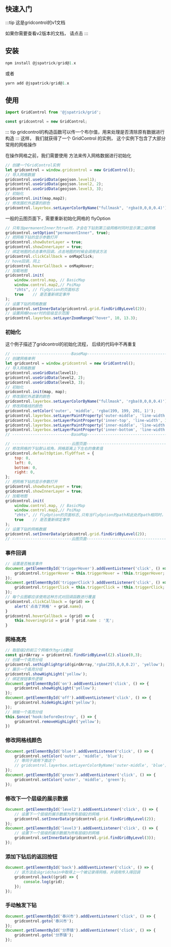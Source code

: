 ## 快速入门

:::tip
这是gridcontrol的v1文档

如果你需要查看v2版本的文档，
请点击
<Href value="这里" path="/v2.x/" /> 
:::

## 安装

```javascript
npm install @jspatrick/grid@1.x
```
或者
```javascript
yarn add @jspatrick/grid@1.x
```

## 使用
```javascript
import GridControl from '@jspatrick/grid';

const gridcontrol = new GridControl;
```
::: tip
gridcontrol的构造函数可以传一个布尔值，用来处理是否清除原有数据进行构造
:::
这样， 我们就获得了一个 GridControl 的实例，
这个实例下包含了大部分常用的网格操作

在操作网格之前，我们需要使用 
<Href value="useGridData" path="/v1.x/Variable.html#usegriddata" /> 
方法来传入网格数据进行初始化
```javascript
// 创建一个GridControl实例
let gridcontrol = window.gridcontrol = new GridControl();
// 导入网格数据
gridcontrol.useGridData(geojson.level1);
gridcontrol.useGridData(geojson.level2, 2);
gridcontrol.useGridData(geojson.level3, 3);
// 初始化
gridcontrol.init(map,map2);
// 修改围栏外遮罩的颜色
gridcontrol.layerbox.setLayerColorByName("fullmask", 'rgba(0,0,0,0.4)');
```
一般的云图页面下，需要重新初始化网格的 flyOption
```javascript
// 只有当permanentInner为true时，才会在下钻到第三级网格时同时显示第二级网格
gridcontrol.setOption("permanentInner", true);
// 把网格下钻的显示参数打开
gridcontrol.showOuterLayer = true;
gridcontrol.showInnerLayer = true;
// 绑定地图的点击事件回调，点击地图的时候会调用该方法
gridcontrol.clickCallback = onMapClick;
// hove回调，同上
gridcontrol.hoverCallback = onMapHover;
// 加载地图
gridcontrol.init(
    window.control.map, // BasicMap
    window.control.map2,// PoiMap
    "zhts", // flyOption的页面标志
    true    // 是否重新绑定事件
);
// 设置下钻的网格数据
gridcontrol.setInnerData(gridcontrol.grid.findGridByLevel(2));
// 设置网格hover时的层级显示范围
gridcontrol.layerbox.setLayerZoomRange("hover", 10, 13.3);
```

### 初始化

这个例子描述了gridcontrol的初始化流程，
后续的代码中不再重复

<Mapbox >
<ExampleInit></ExampleInit>

```javascript
// --------------------------BaseMap-----------------------------------
// 创建网格单例
let gridcontrol = window.gridcontrol = new GridControl();
// 导入网格数据
gridcontrol.useGridData(level1);
gridcontrol.useGridData(level2, 2);
gridcontrol.useGridData(level3, 3);
// 初始化
gridcontrol.init(map, map);
// 修改围栏外遮罩的颜色
gridcontrol.layerbox.setLayerColorByName("fullmask", 'rgba(0,0,0,0.4)');
// 修改网格线的颜色
gridcontrol.setColor('outer', 'middle', 'rgba(199, 199, 201, 1)');
gridcontrol.layerbox.setLayerPaintProperty('outer-middle', 'line-width', 2);
gridcontrol.layerbox.setLayerPaintProperty('inner-top', 'line-width', 1);
gridcontrol.layerbox.setLayerPaintProperty('inner-middle', 'line-width', 2);
gridcontrol.layerbox.setLayerPaintProperty('inner-bottom', 'line-width', 2);
// --------------------------BaseMap-----------------------------------

// --------------------------云图页面-----------------------------------
// 修改网格的下钻默认视角，网格距离上下左右的像素值
gridcontrol.defaultOption.flyOffset = {
    top: 0,
    left: 0,
    bottom: 0,
    right: 0,
};
// 把网格下钻的显示参数打开
gridcontrol.showOuterLayer = true;
gridcontrol.showInnerLayer = true;
// 加载地图
gridcontrol.init(
    window.control.map, // BasicMap
    window.control.map2,// PoiMap
    "zhts", // flyOption的页面标志,只有当flyOption的path和此处的path相同时，flyOption才会生效
    true    // 是否重新绑定事件
);
// 设置下钻的网格数据
gridcontrol.setInnerData(gridcontrol.grid.findGridByLevel(2));
// --------------------------云图页面-----------------------------------
```
</Mapbox>

### 事件回调
<Mapbox>
<ExampleHandler></ExampleHandler>

```javascript
// 设置是否触发事件
document.getElementById('triggerHover').addEventListener('click', () => {
    gridcontrol.triggerHover = this.triggerHover = !this.triggerHover;
});
document.getElementById('triggerClick').addEventListener('click', () => {
    gridcontrol.triggerClick = this.triggerClick = !this.triggerClick;
});
// 每个云图都应该使用这种方式对回调函数进行覆盖
gridcontrol.clickCallback = (grid) => {
    alert('点击了网格' + grid.name);
}
gridcontrol.hoverCallback = (grid) => {
    this.hoveringGrid = grid ? grid.name : '无';
}
```
</Mapbox>

### 网格高亮

<Mapbox>
<ExampleHighlight></ExampleHighlight>

```javascript
// 取层级2的前三个网格作为grid数组
const girdArray = gridcontrol.findGridByLevel(2).slice(0,3);
// 创建一个高亮分组
gridcontrol.sethighlightgrid(girdArray,'rgba(255,0,0,0.2)', 'yellow');
// 展示一个高亮分组
gridcontrol.showHighLight('yellow');
// 绑定按钮事件逻辑
document.getElementById('on').addEventListener('click', () => {
    gridcontrol.showHighLight('yellow');
});
document.getElementById('off').addEventListener('click', () => {
    gridcontrol.hideHighLight('yellow');
});
// 销毁一个高亮分组
this.$once('hook:beforeDestroy', () => {
    gridcontrol.removeHighLight('yellow');
})
```
</Mapbox>

### 修改网格线颜色

<Mapbox>
<ExampleLineColor></ExampleLineColor>

```javascript
document.getElementById('blue').addEventListener('click', () => {
    gridcontrol.setColor('outer', 'middle', 'blue');
    // 等同于调用下面这个
    // gridcontrol.layerbox.setLayerColorByName('outer-middle', 'blue');
});
document.getElementById('green').addEventListener('click', () => {
    gridcontrol.setColor('outer', 'middle', 'green');
});
```
</Mapbox>

### 修改下一个层级的展示数据

<Mapbox>
<ExampleSetNextGridData></ExampleSetNextGridData>

```javascript
document.getElementById('level2').addEventListener('click', () => {
    // 设置下一个层级的展示数据为所有层级2的网格
    gridcontrol.setInnerData(gridcontrol.grid.findGridByLevel(2));
});
document.getElementById('level3').addEventListener('click', () => {
    // 设置下一个层级的展示数据为所有层级3的网格
    gridcontrol.setInnerData(gridcontrol.grid.findGridByLevel(3));
});
```
</Mapbox>

### 添加下钻后的返回按钮

<Mapbox>
<ExampleBack></ExampleBack>

```javascript
document.getElementById('back').addEventListener('click', () => {
    // 该方法会从gridchain中取得上一个被记录得网格，并调用传入得回调
    gridcontrol.back((grid) => {
        console.log(grid);
    });
});
```
</Mapbox>

### 手动触发下钻

<Mapbox>
<ExampleDrillDown></ExampleDrillDown>

```javascript
document.getElementById('泰兴市').addEventListener('click', () => {
    gridcontrol.goto('泰兴市');
});
document.getElementById('分界镇').addEventListener('click', () => {
    gridcontrol.goto('分界镇');
});
```
</Mapbox>
